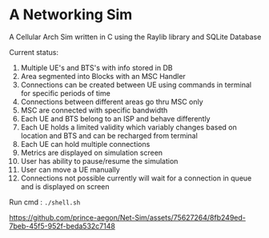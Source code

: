 # A Networking Sim

A Cellular Arch Sim written in C using the Raylib library and SQLite Database

Current status:

1. Multiple UE's and BTS's with info stored in DB
2. Area segmented into Blocks with an MSC Handler
3. Connections can be created between UE using commands in terminal for specific periods of time
4. Connections between different areas go thru MSC only
5. MSC are connected with specific bandwidth
6. Each UE and BTS belong to an ISP and behave differently
7. Each UE holds a limited validity which variably changes based on location and BTS and can be recharged from terminal
8. Each UE can hold multiple connections
9. Metrics are displayed on simulation screen
10. User has ability to pause/resume the simulation
11. User can move a UE manually
12. Connections not possible currently will wait for a connection in queue and is displayed on screen

Run cmd : `./shell.sh`



https://github.com/prince-aegon/Net-Sim/assets/75627264/8fb249ed-7beb-45f5-952f-beda532c7148

